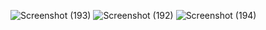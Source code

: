 ![Screenshot (193)](https://github.com/B-RAMKUMAR/WorkForce-Manager-Streamlining-Employee-Data-Management-with-Android-Studio/assets/103769152/d1e8eeb2-7df9-48aa-9fc5-e6b7611dfdec)
![Screenshot (192)](https://github.com/B-RAMKUMAR/WorkForce-Manager-Streamlining-Employee-Data-Management-with-Android-Studio/assets/103769152/ec37bed4-591e-4593-978d-abfce0de4021)
![Screenshot (194)](https://github.com/B-RAMKUMAR/WorkForce-Manager-Streamlining-Employee-Data-Management-with-Android-Studio/assets/103769152/41b3bbd7-f2ac-4264-a880-93e7dd5b2b44)
